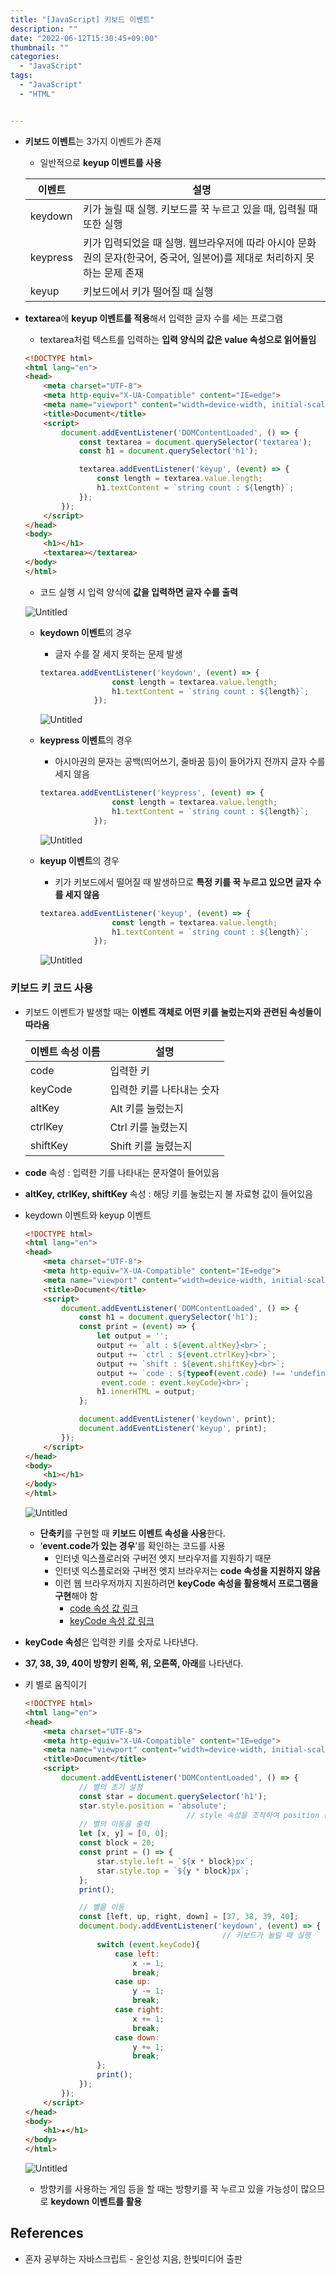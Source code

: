 ```yaml
---
title: "[JavaScript] 키보드 이벤트"
description: ""
date: "2022-06-12T15:30:45+09:00"
thumbnail: ""
categories:
  - "JavaScript"
tags:
  - "JavaScript"
  - "HTML"


---
```

<!--more-->

- **키보드 이벤트**는 3가지 이벤트가 존재
    - 일반적으로 **keyup 이벤트를 사용**
    
    | 이벤트 | 설명 |
    | --- | --- |
    | keydown | 키가 눌릴 때 실행. 키보드를 꾹 누르고 있을 때, 입력될 때 또한 실행 |
    | keypress | 키가 입력되었을 때 실행.  웹브라우저에 따라 아시아 문화권의 문자(한국어, 중국어, 일본어)를 제대로 처리하지 못하는 문제 존재 |
    | keyup | 키보드에서 키가 떨어질 때 실행 |

- **textarea**에 **keyup 이벤트를 적용**해서 입력한 글자 수를 세는 프로그램
    - textarea처럼 텍스트를 입력하는 **입력 양식의 값은 value 속성으로 읽어들임**
    
    ```html
    <!DOCTYPE html>
    <html lang="en">
    <head>
        <meta charset="UTF-8">
        <meta http-equiv="X-UA-Compatible" content="IE=edge">
        <meta name="viewport" content="width=device-width, initial-scale=1.0">
        <title>Document</title>
        <script>
            document.addEventListener('DOMContentLoaded', () => {
                const textarea = document.querySelector('textarea');
                const h1 = document.querySelector('h1');
    
                textarea.addEventListener('keyup', (event) => {
                    const length = textarea.value.length;
                    h1.textContent = `string count : ${length}`;
                });
            });
        </script>
    </head>
    <body>
        <h1></h1>
        <textarea></textarea>
    </body>
    </html>
    ```
    
    - 코드 실행 시 입력 양식에 **값을 입력하면 글자 수를 출력**
    
    ![Untitled](/images/lang_javascript/study_1/JavaScript_키보드_이벤트/Untitled.png)
    
    - **keydown 이벤트**의 경우
        - 글자 수를 잘 세지 못하는 문제 발생
        
        ```jsx
        textarea.addEventListener('keydown', (event) => {
                        const length = textarea.value.length;
                        h1.textContent = `string count : ${length}`;
                    });
        ```
        
        ![Untitled](/images/lang_javascript/study_1/JavaScript_키보드_이벤트/Untitled%201.png)
        
    - **keypress 이벤트**의 경우
        - 아시아권의 문자는 공백(띄어쓰기, 줄바꿈 등)이 들어가지 전까지 글자 수를 세지 않음
        
        ```jsx
        textarea.addEventListener('keypress', (event) => {
                        const length = textarea.value.length;
                        h1.textContent = `string count : ${length}`;
                    });
        ```
        
        ![Untitled](/images/lang_javascript/study_1/JavaScript_키보드_이벤트/Untitled%202.png)
        
    - **keyup 이벤트**의 경우
        - 키가 키보드에서 떨어질 때 발생하므로 **특정 키를 꾹 누르고 있으면 글자 수를 세지 않음**
        
        ```jsx
        textarea.addEventListener('keyup', (event) => {
                        const length = textarea.value.length;
                        h1.textContent = `string count : ${length}`;
                    });
        ```
        
        ![Untitled](/images/lang_javascript/study_1/JavaScript_키보드_이벤트/Untitled%203.png)
        

### 키보드 키 코드 사용

- 키보드 이벤트가 발생할 때는 **이벤트 객체로 어떤 키를 눌렀는지와 관련된 속성들이 따라옴**
    
    
    | 이벤트 속성 이름 | 설명 |
    | --- | --- |
    | code | 입력한 키 |
    | keyCode | 입력한 키를 나타내는 숫자 |
    | altKey | Alt 키를 눌렀는지 |
    | ctrlKey | Ctrl 키를 눌렸는지 |
    | shiftKey | Shift 키를 눌렸는지 |
- **code** 속성 : 입력한 기를 나타내는 문자열이 들어있음
- **altKey, ctrlKey, shiftKey** 속성 : 해당 키를 눌렀는지 불 자료형 값이 들어있음

- keydown 이벤트와 keyup 이벤트
    
    ```html
    <!DOCTYPE html>
    <html lang="en">
    <head>
        <meta charset="UTF-8">
        <meta http-equiv="X-UA-Compatible" content="IE=edge">
        <meta name="viewport" content="width=device-width, initial-scale=1.0">
        <title>Document</title>
        <script>
            document.addEventListener('DOMContentLoaded', () => {
                const h1 = document.querySelector('h1');
                const print = (event) => {
                    let output = '';
                    output += `alt : ${event.altKey}<br>`;
                    output += `ctrl : ${event.ctrlKey}<br>`;
                    output += `shift : ${event.shiftKey}<br>`;
                    output += `code : ${typeof(event.code) !== 'undefined' ?
                     event.code : event.keyCode}<br>`;
                    h1.innerHTML = output;
                };
    
                document.addEventListener('keydown', print);
                document.addEventListener('keyup', print);
            });
        </script>
    </head>
    <body>
        <h1></h1>
    </body>
    </html>
    ```
    
    ![Untitled](/images/lang_javascript/study_1/JavaScript_키보드_이벤트/Untitled%204.png)
    
    - **단축키**를 구현할 때 **키보드 이벤트 속성을 사용**한다.
    - ‘**event.code가 있는 경우**’를 확인하는 코드를 사용
        - 인터넷 익스플로러와 구버전 엣지 브라우저를 지원하기 때문
        - 인터넷 익스플로러와 구버전 엣지 브라우저는  **code 속성을 지원하지 않음**
        - 이런 웹 브라우저까지 지원하려면 **keyCode 속성을 활용해서 프로그램을 구현**해야 함
            - [code 속성 값 링크](https://developer.mozilla.org/en-US/docs/Web/API/UI_Events/Keyboard_event_code_values)
            - [keyCode 속성 값 링크](https://developer.mozilla.org/en-US/docs/Web/API/KeyboardEvent/keyCode)

- **keyCode 속성**은 입력한 키를 숫자로 나타낸다.
- **37, 38, 39, 40이 방향키 왼쪽, 위, 오른쪽, 아래**를 나타낸다.
- 키 별로 움직이기
    
    ```html
    <!DOCTYPE html>
    <html lang="en">
    <head>
        <meta charset="UTF-8">
        <meta http-equiv="X-UA-Compatible" content="IE=edge">
        <meta name="viewport" content="width=device-width, initial-scale=1.0">
        <title>Document</title>
        <script>
            document.addEventListener('DOMContentLoaded', () => {
                // 별의 초기 설정
                const star = document.querySelector('h1');
                star.style.position = 'absolute';
                                        // style 속성을 조작하여 position 값을 설정
                // 별의 이동을 출력
                let [x, y] = [0, 0];
                const block = 20;
                const print = () => {
                    star.style.left = `${x * block}px`;
                    star.style.top = `${y * block}px`;
                };
                print();
    
                // 별을 이동
                const [left, up, right, down] = [37, 38, 39, 40];
                document.body.addEventListener('keydown', (event) => {
                                                // 키보드가 눌릴 때 실행
                    switch (event.keyCode){
                        case left:
                            x -= 1;
                            break;
                        case up:
                            y -= 1;
                            break;
                        case right:
                            x += 1;
                            break;
                        case down:
                            y += 1;
                            break;
                    };
                    print();
                });
            });
        </script>
    </head>
    <body>
        <h1>★</h1>
    </body>
    </html>
    ```
    
    ![Untitled](/images/lang_javascript/study_1/JavaScript_키보드_이벤트/Untitled%205.png)
    
    - 방향키를 사용하는 게임 등을 할 때는 방향키를 꾹 누르고 있을 가능성이 많으므로 **keydown 이벤트를 활용**

## References

- 혼자 공부하는 자바스크립트 - 윤인성 지음, 한빛미디어 출판
